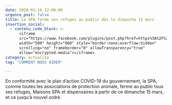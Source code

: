 ```yaml
---
date: 2020-03-16 12:00:00
urgence_post: false
title: La SPA ferme ses refuges au public dès le dimanche 15 mars
insertion_social:
  - contenu_code_block: >-
      <iframe
      src="https://www.facebook.com/plugins/post.php?href=https%3A%2F%2Fwww.facebook.com%2Fspaofficiel%2Fposts%2F2991879760868036&width=500"
      width="500" height="808" style="border:none;overflow:hidden"
      scrolling="no" frameborder="0" allowTransparency="true"
      allow="encrypted-media"></iframe>
category: actualite
tag: "COMMENT NOUS AIDER"

---
```


En conformit&eacute; avec le plan d’action COVID-19 du gouvernement, la SPA, comme toutes les associations de protection animale, ferme au public tous ses refuges, Maisons SPA et dispensaires &agrave; partir de ce dimanche 15 mars, et ce jusqu’&agrave; nouvel ordre.